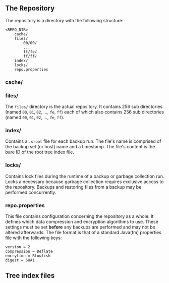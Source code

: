 The Repository
---------------------------

The repository is a directory with the following structure:

	<REPO_DIR>
     	cache/
		files/
			00/00/
     		...
			ff/fe/
			ff/ff/
		index/
		locks/
		repo.properties

### cache/

### files/

The `files/` directory is the actual repository. It contains 256 sub directories (named `00`, `01`, `02`, ..., `fe`, `ff`) each of which also contains 256 sub directories (named `00`, `01`, `02`, ..., `fe`, `ff`).

### index/

Contains a `.sroot` file for each backup run. The file's name is comprised of the backup set (or host) name and a timestamp. The file's content is the bare ID of the root tree index file.

### locks/

Contains lock files during the runtime of a backup or garbage collection run.
Locks a necessary because garbage collection requires exclusive access to the repository. Backups and restoring files from a backup may be performed concurrently.

### repo.properties

This file contains configuration concerning the repository as a whole: It defines which data compression and encryption algorithms to use. These settings must be set **before** any backups are performed and may not be altered afterwards.
The file format is that of a standard Java(tm) properties file with the following keys:

	version = 2
	compression = Deflate
	encrytion = Blowfish
	digest = SHA1

## Tree index files
